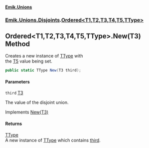 #### [Emik.Unions](index.md 'index')
### [Emik.Unions.Disjoints](Emik.Unions.Disjoints.md 'Emik.Unions.Disjoints').[Ordered&lt;T1,T2,T3,T4,T5,TType&gt;](Ordered{T1,T2,T3,T4,T5,TType}.md 'Emik.Unions.Disjoints.Ordered<T1,T2,T3,T4,T5,TType>')

## Ordered<T1,T2,T3,T4,T5,TType>.New(T3) Method

Creates a new instance of [TType](Ordered{T1,T2,T3,T4,T5,TType}.md#Emik.Unions.Disjoints.Ordered_T1,T2,T3,T4,T5,TType_.TType 'Emik.Unions.Disjoints.Ordered<T1,T2,T3,T4,T5,TType>.TType') with  
the [T5](Ordered{T1,T2,T3,T4,T5,TType}.md#Emik.Unions.Disjoints.Ordered_T1,T2,T3,T4,T5,TType_.T5 'Emik.Unions.Disjoints.Ordered<T1,T2,T3,T4,T5,TType>.T5') value being set.

```csharp
public static TType New(T3 third);
```
#### Parameters

<a name='Emik.Unions.Disjoints.Ordered_T1,T2,T3,T4,T5,TType_.New(T3).third'></a>

`third` [T3](Ordered{T1,T2,T3,T4,T5,TType}.md#Emik.Unions.Disjoints.Ordered_T1,T2,T3,T4,T5,TType_.T3 'Emik.Unions.Disjoints.Ordered<T1,T2,T3,T4,T5,TType>.T3')

The value of the disjoint union.

Implements [New(T3)](IFactories{T1,T2,T3,T4,T5,TType}.New(T3).md 'Emik.Unions.Disjoints.IFactories<T1,T2,T3,T4,T5,TType>.New(T3)')

#### Returns
[TType](Ordered{T1,T2,T3,T4,T5,TType}.md#Emik.Unions.Disjoints.Ordered_T1,T2,T3,T4,T5,TType_.TType 'Emik.Unions.Disjoints.Ordered<T1,T2,T3,T4,T5,TType>.TType')  
A new instance of [TType](Ordered{T1,T2,T3,T4,T5,TType}.md#Emik.Unions.Disjoints.Ordered_T1,T2,T3,T4,T5,TType_.TType 'Emik.Unions.Disjoints.Ordered<T1,T2,T3,T4,T5,TType>.TType') which contains [third](Ordered{T1,T2,T3,T4,T5,TType}.New(T3).md#Emik.Unions.Disjoints.Ordered_T1,T2,T3,T4,T5,TType_.New(T3).third 'Emik.Unions.Disjoints.Ordered<T1,T2,T3,T4,T5,TType>.New(T3).third').